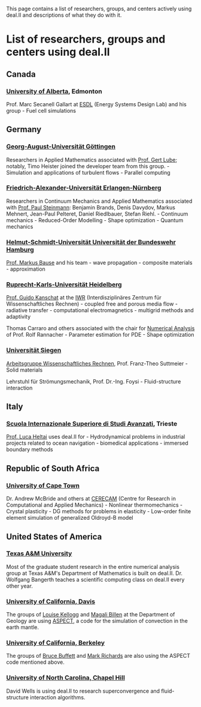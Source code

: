 This page contains a list of researchers, groups, and centers actively using
deal.II and descriptions of what they do with it.

# List of researchers, groups and centers using deal.II

## Canada

### [University of Alberta](http://www.ualberta.ca), Edmonton
  Prof. Marc Secanell Gallart at [ESDL](http://www.mece.ualberta.ca/groups/energysystemsdesign/) (Energy Systems Design Lab) and his group
    - Fuel cell simulations



## Germany

### [Georg-August-Universität Göttingen](http://www.uni-goettingen.de/)

  Researchers in Applied Mathematics associated with [Prof. Gert Lube](http://www.num.math.uni-goettingen.de/lube/); notably, Timo Heister joined the developer team from this group.
    - Simulation and applications of turbulent flows
    - Parallel computing

### [Friedrich-Alexander-Universität Erlangen-Nürnberg](http://www.fau.de/)

  Researchers in Continuum Mechanics and Applied Mathematics associated with [Prof. Paul Steinmann](http://www.ltm.uni-erlangen.org/chair/staff/personal.shtml/paul-steinmann.shtml): Benjamin Brands, Denis Davydov, Markus Mehnert,  Jean-Paul Pelteret, Daniel Riedlbauer, Stefan Riehl.
    - Continuum mechanics
    - Reduced-Order Modelling
    - Shape optimization
    - Quantum mechanics

### [Helmut-Schmidt-Universität Universität der Bundeswehr Hamburg](http://www.hsu-hh.de/)

  [Prof. Markus Bause](http://www.hsu-hh.de/mb-mathe/index_8Nk2UtXjFq8mxHBX.html) and his team
    - wave propagation
    - composite materials
    - approximation

### [Ruprecht-Karls-Universität Heidelberg](http://www.uni-heidelberg.de/)

  [Prof. Guido Kanschat](http://www.iwr.uni-heidelberg.de/groups/MathSim) at the [IWR](http://www,iwr.uni-heidelberg.de) (Interdisziplinäres Zentrum für Wissenschaftliches Rechnen)
    - coupled free and porous media flow
    - radiative transfer
    - computational electromagnetics
    - multigrid methods and adaptivity

   Thomas Carraro and others associated with the chair for [Numerical Analysis](http://numerik.uni-hd.de/) of Prof. Rolf Rannacher
    - Parameter estimation for PDE
    - Shape optimization

### [Universität Siegen](http://www.uni-siegen.de/start/)
  [Arbeitsgruppe Wissenschaftliches Rechnen](http://www.uni-siegen.de/fb6/wir/index.html), Prof. Franz-Theo Suttmeier
    - Solid materials

  Lehrstuhl für Strömungsmechanik, Prof. Dr.-Ing. Foysi
    - Fluid-structure interaction



## Italy

### [Scuola Internazionale Superiore di Studi Avanzati](http://www.sissa.it), Trieste

  [Prof. Luca Heltai](http://people.sissa.it/~heltai/) uses deal.II for
    - Hydrodynamical problems in industrial projects related to ocean navigation
    - biomedical applications
    - immersed boundary methods



## Republic of South Africa

### [University of Cape Town](http://www.uct.ac.za/)
  Dr. Andrew McBride and others at [CERECAM](http://www.cerecam.uct.ac.za/) (Centre for Research in Computational and Applied Mechanics)
    - Nonlinear thermomechanics
    - Crystal plasticity
    - DG methods for problems in elasticity
    - Low-order finite element simulation of generalized Oldroyd-B model



## United States of America

### [Texas A&M University](http://www.math.tamu.edu/research/numerical_analysis/)

  Most of the graduate student research in the entire numerical analysis group at Texas A&M's Department of Mathematics is built on deal.II. Dr. Wolfgang Bangerth teaches a scientific computing class on deal.II every other year.

### [University of California, Davis](https://www.geology.ucdavis.edu/)

  The groups of [Louise Kellogg](http://mygeologypage.ucdavis.edu/kellogg/) and [Magali Billen](http://mygeologypage.ucdavis.edu/billen/) at the Department of Geology are using [ASPECT](http://www.dealii.org/aspect), a code for the simulation of convection in the earth mantle.

### [University of California, Berkeley](http://eps.berkeley.edu/people/faculty.php)

  The groups of [Bruce Buffett](http://eps.berkeley.edu/development/view_person.php?uid=326008) and [Mark Richards](http://eps.berkeley.edu/development/view_person.php?uid=7517) are also using the ASPECT code mentioned above.


### [University of North Carolina, Chapel Hill](http://www.unc.edu/)

  David Wells is using deal.II to research superconvergence and fluid-structure interaction algorithms.